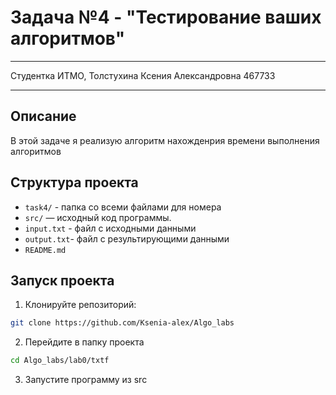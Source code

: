 # Задача №4 - "Тестирование ваших алгоритмов"
___
Студентка ИТМО, Толстухина Ксения Александровна 467733
___
## Описание
В этой задаче я реализую алгоритм нахожденрия времени выполнения алгоритмов

## Структура проекта
- `task4/` - папка со всеми файлами для номера
- `src/` — исходный код программы.
- `input.txt` - файл с исходными данными
- `output.txt`- файл с результирующими данными
- `README.md`

## Запуск проекта
1. Клонируйте репозиторий:
```bash
git clone https://github.com/Ksenia-alex/Algo_labs
```

2. Перейдите в папку проекта
```bash
cd Algo_labs/lab0/txtf
```

3. Запустите программу из src
